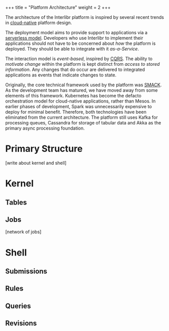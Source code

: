 +++
title = "Platform Architecture"
weight = 2
+++

The architecture of the Interlibr platform is inspired by several recent trends
in [cloud-native](https://www.cncf.io/about/faq/) platform design.

The deployment model aims to provide support to applications via a [serverless
model](https://github.com/cncf/wg-serverless/tree/master/whitepapers/serverless-overview). Developers
who use Interlibr to implement their applications should not have to be
concerned about _how_ the platform is deployed. They should be able to integrate
with it _as-a-Service_.

The interaction model is _event-based_, inspired by
[CQRS](https://en.wikipedia.org/wiki/Command–query_separation). The ability to
_motivate change_ within the platform is kept distinct from _access to stored
information_. Any changes that do occur are delivered to integrated applications
as events that indicate changes to state.

Originally, the core technical framework used by the platform was
[SMACK](mesosphere.com/blog/smack-stack-new-lamp-stack/). As the development
team has matured, we have moved away from some elements of this
framework. Kubernetes has become the defacto orchestration model for
cloud-native applications, rather than Mesos. In earlier phases of development,
Spark was unnecessarily expensive to deploy for minimal benefit. Therefore, both
technologies have been eliminated from the current architecture. The platform
still uses Kafka for processing queues, Cassandra for storage of tabular data
and Akka as the primary async processing foundation.

# Primary Structure

[write about kernel and shell]

# Kernel

## Tables

## Jobs

[network of jobs]

# Shell

## Submissions

## Rules

## Queries

## Revisions



